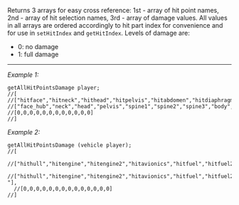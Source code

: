Returns 3 arrays for easy cross reference: 1st - array of hit point names, 2nd - array of hit selection names, 3rd - array of damage values. All values in all arrays are ordered accordingly to hit part index for convenience and for use in `setHitIndex` and `getHitIndex`. Levels of damage are:
* 0: no damage
* 1: full damage


---
*Example 1:*
```sqf
getAllHitPointsDamage player;
//[
//["hitface","hitneck","hithead","hitpelvis","hitabdomen","hitdiaphragm","hitchest","hitbody","hitarms","hithands","hitlegs","incapacitated"],
//["face_hub","neck","head","pelvis","spine1","spine2","spine3","body","arms","hands","legs","body"],
//[0,0,0,0,0,0,0,0,0,0,0,0]
//]
```

*Example 2:*
```sqf
getAllHitPointsDamage (vehicle player);
//[
  //["hithull","hitengine","hitengine2","hitavionics","hitfuel","hitfuel2","hitglass1","hitlaileron","hitraileron","hitlcrudder","hitrrudder","hitlcelevator","hitrelevator","#gear_f_lights"],
  //["hithull","hitengine","hitengine2","hitavionics","hitfuel","hitfuel2","hitglass1","hitlaileron","hitraileron","hitlcrudder","hitrrudder","hitlcelevator","hitrelevator"," "],
  //[0,0,0,0,0,0,0,0,0,0,0,0,0,0]
//]
```